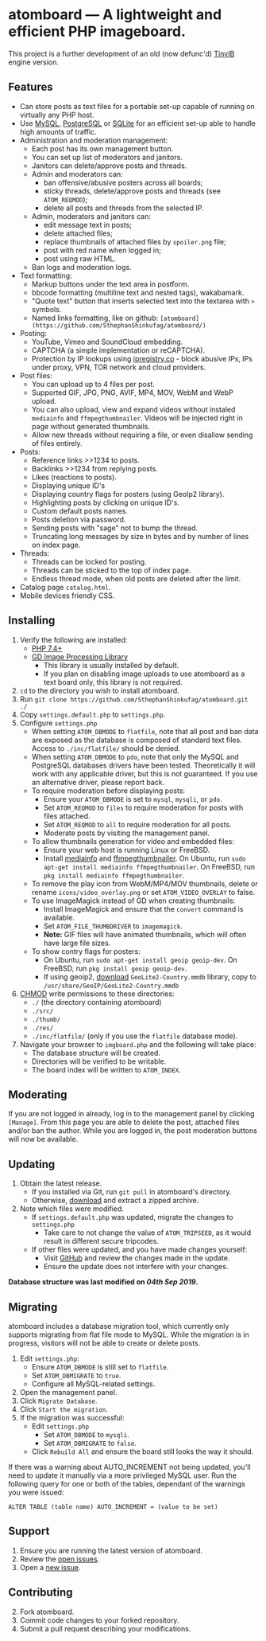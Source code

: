 # atomboard &mdash; A lightweight and efficient PHP imageboard.

This project is a further development of an old (now defunc'd) [TinyIB](https://github.com/tslocum/TinyIB) engine version.

Features
------------

 - Can store posts as text files for a portable set-up capable of running on virtually any PHP host.
 - Use [MySQL](https://mysql.com), [PostgreSQL](https://www.postgresql.org) or [SQLite](https://sqlite.org) for an efficient set-up able to handle high amounts of traffic.
 - Administration and moderation management:
   - Each post has its own management button.
   - You can set up list of moderators and janitors.
   - Janitors can delete/approve posts and threads.
   - Admin and moderators can:
     - ban offensive/abusive posters across all boards;
     - sticky threads, delete/approve posts and threads (see `ATOM_REQMOD`);
     - delete all posts and threads from the selected IP.
   - Admin, moderators and janitors can:
     - edit message text in posts;
     - delete attached files;
     - replace thumbnails of attached files by `spoiler.png` file;
     - post with red name when logged in;
     - post using raw HTML.
   - Ban logs and moderation logs.
 - Text formatting:
   - Markup buttons under the text area in postform.
   - bbcode formatting (multiline text and nested tags), wakabamark.
   - "Quote text" button that inserts selected text into the textarea with `>` symbols.
   - Named links formatting, like on github: `[atomboard](https://github.com/SthephanShinkufag/atomboard/)`
 - Posting:
   - YouTube, Vimeo and SoundCloud embedding.
   - CAPTCHA (a simple implementation or reCAPTCHA).
   - Protection by IP lookups using [ipregistry.co](https://ipregistry.co/) - block abusive IPs, IPs under proxy, VPN, TOR network and cloud providers.
 - Post files:
   - You can upload up to 4 files per post.
   - Supported GIF, JPG, PNG, AVIF, MP4, MOV, WebM and WebP upload.
   - You can also upload, view and expand videos without instaled `mediainfo` and `ffmpegthumbnailer`. Videos will be injected right in page without generated thumbnails.
   - Allow new threads without requiring a file, or even disallow sending of files entirely.
 - Posts:
   - Reference links >>1234 to posts.
   - Backlinks >>1234 from replying posts.
   - Likes (reactions to posts).
   - Displaying unique ID's
   - Displaying country flags for posters (using GeoIp2 library).
   - Highlighting posts by clicking on unique ID's.
   - Custom default posts names.
   - Posts deletion via password.
   - Sending posts with "sage" not to bump the thread.
   - Truncating long messages by size in bytes and by number of lines on index page.
 - Threads:
   - Threads can be locked for posting.
   - Threads can be sticked to the top of index page.
   - Endless thread mode, when old posts are deleted after the limit.
 - Catalog page `catalog.html`.
 - Mobile devices friendly CSS.

Installing
------------

 1. Verify the following are installed:
    - [PHP 7.4+](https://php.net)
    - [GD Image Processing Library](https://php.net/gd)
      - This library is usually installed by default.
      - If you plan on disabling image uploads to use atomboard as a text board only, this library is not required.
 2. `cd` to the directory you wish to install atomboard.
 3. Run `git clone https://github.com/SthephanShinkufag/atomboard.git ./`
 4. Copy `settings.default.php` to `settings.php`.
 5. Configure `settings.php`
    - When setting `ATOM_DBMODE` to `flatfile`, note that all post and ban data are exposed as the database is composed of standard text files. Access to `./inc/flatfile/` should be denied.
    - When setting `ATOM_DBMODE` to `pdo`, note that only the MySQL and PostgreSQL databases drivers have been tested. Theoretically it will work with any applicable driver, but this is not guaranteed. If you use an alternative driver, please report back.
    - To require moderation before displaying posts:
      - Ensure your `ATOM_DBMODE` is set to `mysql`, `mysqli`, or `pdo`.
      - Set `ATOM_REQMOD` to `files` to require moderation for posts with files attached.
      - Set `ATOM_REQMOD` to `all` to require moderation for all posts.
      - Moderate posts by visiting the management panel.
    - To allow thumbnails generation for video and embedded files:
      - Ensure your web host is running Linux or FreeBSD.
      - Install [mediainfo](https://mediaarea.net/en/MediaInfo) and [ffmpegthumbnailer](https://code.google.com/p/ffmpegthumbnailer/). On Ubuntu, run `sudo apt-get install mediainfo ffmpegthumbnailer`. On FreeBSD, run `pkg install mediainfo ffmpegthumbnailer`.
    - To remove the play icon from WebM/MP4/MOV thumbnails, delete or rename `icons/video_overlay.png` or set `ATOM_VIDEO_OVERLAY` to false.
    - To use ImageMagick instead of GD when creating thumbnails:
      - Install ImageMagick and ensure that the `convert` command is available.
      - Set `ATOM_FILE_THUMBDRIVER` to `imagemagick`.
      - **Note:** GIF files will have animated thumbnails, which will often have large file sizes.
    - To show contry flags for posters:
      - On Ubuntu, run `sudo apt-get install geoip geoip-dev`. On FreeBSD, run `pkg install geoip geoip-dev`.
      - If using geoip2, [download](https://dev.maxmind.com/geoip/geolite2-free-geolocation-data) `GeoLite2-Country.mmdb` library, copy to `/usr/share/GeoIP/GeoLite2-Country.mmdb`
 6. [CHMOD](https://en.wikipedia.org/wiki/Chmod) write permissions to these directories:
    - `./` (the directory containing atomboard)
    - `./src/`
    - `./thumb/`
    - `./res/`
    - `./inc/flatfile/` (only if you use the `flatfile` database mode).
 7. Navigate your browser to `imgboard.php` and the following will take place:
    - The database structure will be created.
    - Directories will be verified to be writable.
    - The board index will be written to `ATOM_INDEX`.

Moderating
------------

If you are not logged in already, log in to the management panel by clicking `[Manage]`.
From this page you are able to delete the post, attached files and/or ban the author.
While you are logged in, the post moderation buttons will now be available.

Updating
------------

 1. Obtain the latest release.
    - If you installed via Git, run `git pull` in atomboard's directory.
    - Otherwise, [download](https://github.com/SthephanShinkufag/atomboard/archive/master.zip) and extract a zipped archive.
 2. Note which files were modified.
    - If `settings.default.php` was updated, migrate the changes to `settings.php`
      - Take care to not change the value of `ATOM_TRIPSEED`, as it would result in different secure tripcodes.
    - If other files were updated, and you have made changes yourself:
      - Visit [GitHub](https://github.com/SthephanShinkufag/atomboard) and review the changes made in the update.
      - Ensure the update does not interfere with your changes.

**Database structure was last modified on *04th Sep 2019*.**

Migrating
------------

atomboard includes a database migration tool, which currently only supports migrating from flat file mode to MySQL.
While the migration is in progress, visitors will not be able to create or delete posts.

 1. Edit `settings.php`:
    - Ensure `ATOM_DBMODE` is still set to `flatfile`.
    - Set `ATOM_DBMIGRATE` to `true`.
    - Configure all MySQL-related settings.
 2. Open the management panel.
 3. Click `Migrate Database`.
 4. Click `Start the migration`.
 5. If the migration was successful:
    - Edit `settings.php`
      - Set `ATOM_DBMODE` to `mysqli`.
      - Set `ATOM_DBMIGRATE` to `false`.
    - Click `Rebuild All` and ensure the board still looks the way it should.

If there was a warning about AUTO_INCREMENT not being updated, you'll need to update it manually via a more privileged MySQL user.
Run the following query for one or both of the tables, dependant of the warnings you were issued:

`ALTER TABLE (table name) AUTO_INCREMENT = (value to be set)`

Support
------------

 1. Ensure you are running the latest version of atomboard.
 2. Review the [open issues](https://github.com/SthephanShinkufag/atomboard/issues).
 3. Open a [new issue](https://github.com/SthephanShinkufag/atomboard/issues/new).

Contributing
------------

 2. Fork atomboard.
 3. Commit code changes to your forked repository.
 4. Submit a pull request describing your modifications.
